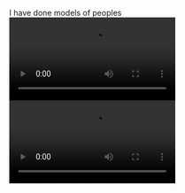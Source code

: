 I have done models of peoples
![hallwaygame](resources/hallwaygame.mp4)
![papierairplane](resources/papierairplane.mp4)